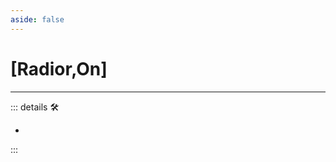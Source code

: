 ```yaml
---
aside: false
---
```

# <py>[Radior,On]</py>

---

<!-- =================================================== -->
<!-- =================================================== -->
<!-- =================================================== -->
<!-- =================================================== -->
<!-- =================================================== -->
::: details 🛠

-

:::
